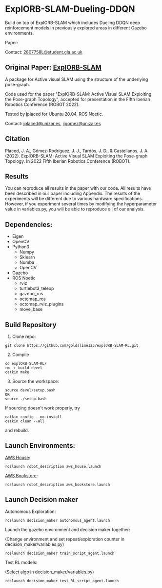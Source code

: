 ExplORB-SLAM-Dueling-DDQN
============
Build on top of ExplORB-SLAM which includes Dueling DDQN deep reinforcement models in previously explored areas in different Gazebo environments.
 
Paper: 


Contact: 2807758L@student.gla.ac.uk

Original Paper: [ExplORB-SLAM](https://github.com/JulioPlaced/ExplORB-SLAM)
------------

A package for Active visual SLAM using the structure of the underlying pose-graph.

Code used for the paper "ExplORB-SLAM: Active Visual SLAM Exploiting the Pose-graph Topology", accepted for presentation in the Fifth Iberian Robotics Conference (ROBOT 2022).

Tested by jplaced for Ubuntu 20.04, ROS Noetic.

Contact: jplaced@unizar.es, jjgomez@unizar.es

Citation
------------

Placed, J. A., Gómez-Rodríguez, J. J., Tardós, J. D., & Castellanos, J. A. (2022). ExplORB-SLAM: Active Visual SLAM Exploiting the Pose-graph Topology. In 2022 Fifth Iberian Robotics Conference (ROBOT).

Results
------------
You can reproduce all results in the paper with our code. All results have been described in our paper including Appendix. The results of the experiments will be different due to various hardware specifications. However, if you experiment several times by modifying the hyperparameter value in variables.py, you will be able to reproduce all of our analysis.

Dependencies:
------------
- Eigen
- OpenCV
- Python3
  * Numpy
  * Sklearn
  * Numba
  * OpenCV
- Gazebo
- ROS Noetic
  * rviz
  * turtlebot3_teleop
  * gazebo_ros
  * octomap_ros
  * octomap_rviz_plugins
  * move_base

Build Repository
------------
1. Clone repo:
```
git clone https://github.com/goldslime123/explORB-SLAM-RL.git
```

2. Compile
```
cd explORB-SLAM-RL/
rm -r build devel
catkin make
```

3. Source the workspace:

  ```
  source devel/setup.bash 
  OR
  source ./setup.bash
  ```

  If sourcing doesn't work properly, try

  ```
  catkin config --no-install
  catkin clean --all
  ```

  and rebuild.


Launch Environments:
------------
  [AWS House](https://github.com/aws-robotics/aws-robomaker-small-house-world):
  ```
  roslaunch robot_description aws_house.launch
  ```
  [AWS Bookstore](https://github.com/aws-robotics/aws-robomaker-small-house-world](https://github.com/aws-robotics/aws-robomaker-bookstore-world)):
  ```
  roslaunch robot_description aws_bookstore.launch
  ```

Launch Decision maker
------------
Autonomous Exploration:
  ```
  roslaunch decision_maker autonomous_agent.launch
  ```
Launch the gazebo environment and decision maker together: 

(Change environment and set repeat/exploration counter in decision_maker/variables.py)
  ```
  roslaunch decision_maker train_script_agent.launch
  ```
Test RL models:

(Select algo in decision_maker/variables.py)
  ```
  roslaunch decision_maker test_RL_script_agent.launch
  ```




